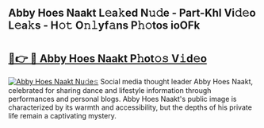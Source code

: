 ## Abby Hoes Naakt L𝚎a𝚔ed N𝚞𝚍e - Part-KhI Vi𝚍𝚎o L𝚎a𝚔s - H𝚘𝚝 O𝚗𝚕yf𝚊ns P𝚑𝚘tos ioOFk

# <h2><a href="http://kfdyeyk.oniu.top/?m=Abby+Hoes+Naakt">🔗👉 🔴 Abby Hoes Naakt P𝚑ot𝚘𝚜 V𝚒d𝚎o</a></h2>

[![Abby Hoes Naakt Nu𝚍e𝚜](https://i.imgur.com/0qMVB7G.gif)](http://kfdyeyk.oniu.top/?m=Abby+Hoes+Naakt)
Social media thought leader Abby Hoes Naakt, celebrated for sharing dance and lifestyle information through performances and personal blogs. Abby Hoes Naakt's public image is characterized by its warmth and accessibility, but the depths of his private life remain a captivating mystery.  
